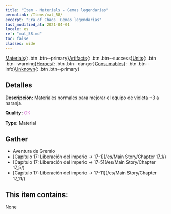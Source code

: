 ```yaml
---
title: "Item - Materials - Gemas legendarias"
permalink: /Items/mat_58/
excerpt: "Era of Chaos  Gemas legendarias"
last_modified_at: 2021-04-01
locale: es
ref: "mat_58.md"
toc: false
classes: wide
---
```

 [Materials](/es/Items/){: .btn .btn--primary}[Artifacts](/es/Items/Artifacts/){: .btn .btn--success}[Units](/es/Items/Units/){: .btn .btn--warning}[Heroes](/es/Items/Heroes/){: .btn .btn--danger}[Consumables](/es/Items/Consumables/){: .btn .btn--info}[Unknown](/es/Items/Unknown/){: .btn .btn--primary}

## Detalles
 **Descripción:** Materiales normales para mejorar el equipo de violeta +3 a naranja.

 **Quality:** <span style="color: #DA70D6">OK</span>

 **Type:** Material

## Gather

*    Aventura de Gremio 
*    [Capítulo 17: Liberación del imperio -> 17-1](/es/Main Story/Chapter 17_1/) 
*    [Capítulo 17: Liberación del imperio -> 17-5](/es/Main Story/Chapter 17_5/) 
*    [Capítulo 17: Liberación del imperio -> 17-11](/es/Main Story/Chapter 17_11/) 

## This item contains:

  None

